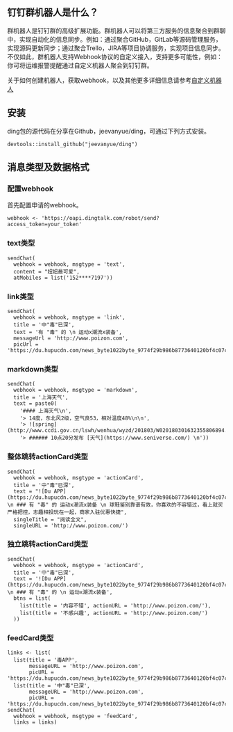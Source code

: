 
## 钉钉群机器人是什么？

群机器人是钉钉群的高级扩展功能。群机器人可以将第三方服务的信息聚合到群聊中，实现自动化的信息同步。例如：通过聚合GitHub，GitLab等源码管理服务，实现源码更新同步；通过聚合Trello，JIRA等项目协调服务，实现项目信息同步。不仅如此，群机器人支持Webhook协议的自定义接入，支持更多可能性，例如：你可将运维报警提醒通过自定义机器人聚合到钉钉群。

关于如何创建机器人，获取webhook，以及其他更多详细信息请参考[自定义机器人](https://open-doc.dingtalk.com/microapp/serverapi2/qf2nxq)

## 安装
ding包的源代码在分享在Github，jeevanyue/ding，可通过下列方式安装。

```
devtools::install_github("jeevanyue/ding")
```

## 消息类型及数据格式

### 配置webhook

首先配置申请的webhook。

```
webhook <- 'https://oapi.dingtalk.com/robot/send?access_token=your_token'
```

### text类型

```
sendChat(
  webhook = webhook, msgtype = 'text',
  content = "妞妞最可爱",
  atMobiles = list('152****7197'))
```

### link类型

```
sendChat(
  webhook = webhook, msgtype = 'link',
  title = '中"毒"已深',
  text = '有 "毒" 的 \n 运动x潮流x装备',
  messageUrl = 'http://www.poizon.com',
  picUrl = 'https://du.hupucdn.com/news_byte1022byte_9774f29b986b8773640120bf4c07cc2e_w100h100.png')
```

### markdown类型

```
sendChat(
  webhook = webhook, msgtype = 'markdown',
  title = '上海天气',
  text = paste0(
    '#### 上海天气\n',
    '> 14度，东北风2级，空气良53，相对温度48%\n\n',
    '> ![spring](http://www.ccdi.gov.cn/lswh/wenhua/wyzd/201803/W020180301632355806894.jpg)\n',
    '> ###### 10点20分发布 [天气](https://www.seniverse.com/) \n'))
```

### 整体跳转actionCard类型

```
sendChat(
  webhook = webhook, msgtype = 'actionCard',
  title = '中"毒"已深',
  text = "![Du APP](https://du.hupucdn.com/news_byte1022byte_9774f29b986b8773640120bf4c07cc2e_w100h100.png) \n ### 有 "毒" 的 运动x潮流x装备 \n 球鞋鉴别靠谱有效，你喜欢的不容错过，看上就买严格把控，志趣相投玩在一起，商家入驻优惠快捷",
  singleTitle = "阅读全文",
  singleURL = 'http://www.poizon.com/')
```

### 独立跳转actionCard类型

```
sendChat(
  webhook = webhook, msgtype = 'actionCard',
  title = '中"毒"已深',
  text = '![Du APP](https://du.hupucdn.com/news_byte1022byte_9774f29b986b8773640120bf4c07cc2e_w100h100.png) \n ### 有 "毒" 的 \n 运动x潮流x装备',
  btns = list(
    list(title = '内容不错', actionURL = 'http://www.poizon.com/'),
    list(title = '不感兴趣', actionURL = 'http://www.poizon.com/')
  ))
```

### feedCard类型

```
links <- list(
  list(title = '毒APP',
       messageURL = 'http://www.poizon.com',
       picURL = 'https://du.hupucdn.com/news_byte1022byte_9774f29b986b8773640120bf4c07cc2e_w100h100.png'),
  list(title = '中"毒"已深',
       messageURL = 'http://www.poizon.com',
       picURL = 'https://du.hupucdn.com/news_byte1022byte_9774f29b986b8773640120bf4c07cc2e_w100h100.png'))
sendChat(
  webhook = webhook, msgtype = 'feedCard',
  links = links)
```

